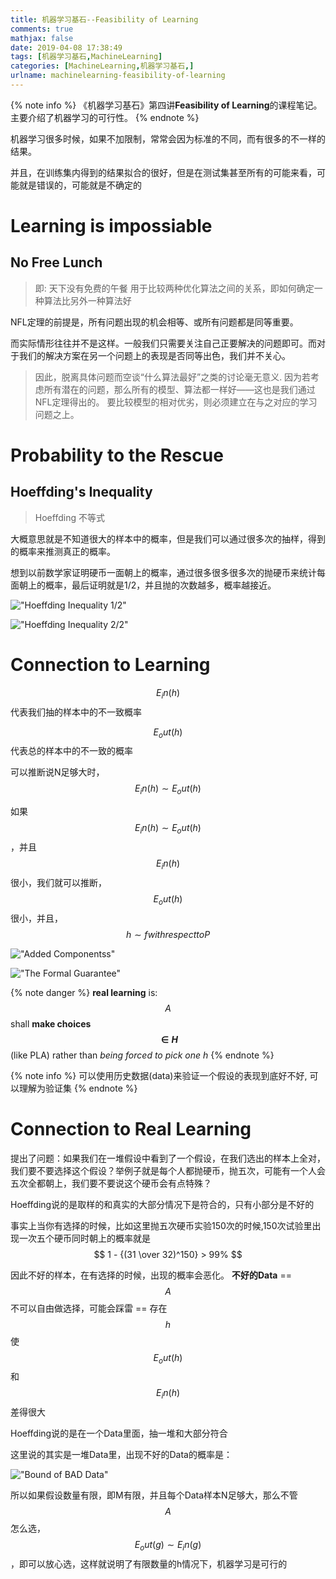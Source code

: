 ```yaml
---
title: 机器学习基石--Feasibility of Learning
comments: true
mathjax: false
date: 2019-04-08 17:38:49
tags: [机器学习基石,MachineLearning]
categories: [MachineLearning,机器学习基石,]
urlname: machinelearning-feasibility-of-learning
---
```


<meta name="referrer" content="no-referrer" />

{% note info %}
《机器学习基石》第四讲**Feasibility of Learning**的课程笔记。主要介绍了机器学习的可行性。
{% endnote %}
<!--more-->

机器学习很多时候，如果不加限制，常常会因为标准的不同，而有很多的不一样的结果。

并且，在训练集内得到的结果拟合的很好，但是在测试集甚至所有的可能来看，可能就是错误的，可能就是不确定的

# Learning is impossiable

## No Free Lunch
> 即: 天下没有免费的午餐
> 用于比较两种优化算法之间的关系，即如何确定一种算法比另外一种算法好

NFL定理的前提是，所有问题出现的机会相等、或所有问题都是同等重要。

而实际情形往往并不是这样。一般我们只需要关注自己正要解决的问题即可。而对于我们的解决方案在另一个问题上的表现是否同等出色，我们并不关心。

> 因此，脱离具体问题而空谈“什么算法最好”之类的讨论毫无意义. 
>  因为若考虑所有潜在的问题，那么所有的模型、算法都一样好——这也是我们通过NFL定理得出的。
> 要比较模型的相对优劣，则必须建立在与之对应的学习问题之上。

# Probability to the Rescue

## Hoeffding's Inequality
> Hoeffding 不等式

大概意思就是不知道很大的样本中的概率，但是我们可以通过很多次的抽样，得到的概率来推测真正的概率。

想到以前数学家证明硬币一面朝上的概率，通过很多很多很多次的抛硬币来统计每面朝上的概率，最后证明就是1/2，并且抛的次数越多，概率越接近。

!["Hoeffding Inequality 1/2"](https://cdn.jsdelivr.net/gh/HanielF/ImageRepo@main/blog/fol1.png)

!["Hoeffding Inequality 2/2"](https://cdn.jsdelivr.net/gh/HanielF/ImageRepo@main/blog/fol2.png)

# Connection to Learning

$$ E_in(h) $$代表我们抽的样本中的不一致概率

$$ E_out(h) $$代表总的样本中的不一致的概率

可以推断说N足够大时，$$ E_in(h) \sim E_out(h) $$

如果$$ E_in(h) \sim E_out(h) $$，并且$$ E_in(h) $$很小，我们就可以推断，$$ E_out(h) $$很小，并且，$$ h \sim f with respect to P $$

!["Added Componentss"](https://cdn.jsdelivr.net/gh/HanielF/ImageRepo@main/blog/fol3.png)

!["The Formal Guarantee"](https://cdn.jsdelivr.net/gh/HanielF/ImageRepo@main/blog/fol4.png)

{% note danger %}
**real learning** is: $$ A $$ shall **make choices $$ \in H $$** (like PLA)
rather than *being forced to pick one h*
{% endnote %}

{% note info %}
可以使用历史数据(data)来验证一个假设的表现到底好不好, 可以理解为验证集
{% endnote %}

# Connection to Real Learning
提出了问题：如果我们在一堆假设中看到了一个假设，在我们选出的样本上全对，我们要不要选择这个假设？举例子就是每个人都抛硬币，抛五次，可能有一个人会五次全都朝上，我们要不要说这个硬币会有点特殊？

Hoeffding说的是取样的和真实的大部分情况下是符合的，只有小部分是不好的

事实上当你有选择的时候，比如这里抛五次硬币实验150次的时候,150次试验里出现一次五个硬币同时朝上的概率就是$$ 1 - {(31 \over 32)^150} > 99% $$

因此不好的样本，在有选择的时候，出现的概率会恶化。
**不好的Data** == $$ A $$不可以自由做选择，可能会踩雷 == 存在$$ h $$使$$ E_out(h) $$和$$ E_in(h) $$
差得很大

Hoeffding说的是在一个Data里面，抽一堆和大部分符合

这里说的其实是一堆Data里，出现不好的Data的概率是：

!["Bound of BAD Data"](https://cdn.jsdelivr.net/gh/HanielF/ImageRepo@main/blog/fol5.png)

所以如果假设数量有限，即M有限，并且每个Data样本N足够大，那么不管$$ A $$怎么选，$$ E_out(g) \sim E_in(g)$$，即可以放心选，这样就说明了有限数量的h情况下，机器学习是可行的



